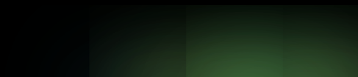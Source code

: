 <html lang="en">
<head>
  <meta charset="UTF-8">
  <meta name="viewport" content="width=device-width, initial-scale=1.0">
  <title>DiFfrenzZ</title>
    
<style>


/* CSS Document */

*
{
	padding: 0px;
	margin: 0px;
}

html, body
{
	background: #000;
	width: 100%;
	height: 100%;
}

#wrap
{
	width: 100%;
	height: 100%;
	position: relative;
	margin: 0 auto 0 auto;
	overflow: hidden;
}

#lightings
{
	bottom: -60px;
	position: absolute;
	width: 100%;
}

section
{
	/*border-radius*/
	-webkit-border-radius: 50%;
	-moz-border-radius: 50%;
	border-radius: 50%;
	height: 20px;
	width: 100%;
	position: relative;
	margin: auto;

}

#one
{
	/*animation*/
	-webkit-animation: one 5s ease-in-out infinite alternate;
	-moz-animation: one 5s ease-in-out infinite alternate;
	-ms-animation: one 5s ease-in-out infinite alternate;
	-o-animation: one 5s ease-in-out infinite alternate;
	animation: one 5s ease-in-out infinite alternate;
}
@-webkit-keyframes 
one { from {
-webkit-box-shadow: 0 0 250px 20px #473C78;
}

to { -webkit-box-shadow: 0 0 100px 15px #F72A3B; }
}
@-moz-keyframes 
one { from {
-moz-box-shadow: 0 0 250px 20px #473C78;
}

to { -moz-box-shadow: 0 0 100px 15px #F72A3B; }
}
@-o-keyframes 
one { from {
-o-box-shadow: 0 0 250px 20px #473C78;
}

to { -o-box-shadow: 0 0 100px 15px #F72A3B; }
}

@keyframes 
one { from {
box-shadow: 0 0 250px 20px #473C78;
}

to {box-shadow: 0 0 100px 15px #F72A3B; }
}

#two
{
	width: 90%;
	/*animation*/
	-webkit-animation: two 4s ease-in-out infinite alternate;
	-moz-animation: two 4s ease-in-out infinite alternate;
	-ms-animation: two 4s ease-in-out infinite alternate;
	-o-animation: two 4s ease-in-out infinite alternate;
	animation: two 4s ease-in-out infinite alternate;
}
@-webkit-keyframes 
two { from {
-webkit-box-shadow: 0 0 250px 20px #18C499;
}

to { -webkit-box-shadow: 0 0 100px 15px #D8F05E; }
}
@-moz-keyframes 
two { from {
-moz-box-shadow: 0 0 250px 20px #18C499;
}

to { -moz-box-shadow: 0 0 100px 15px #D8F05E; }
}
@-o-keyframes 
two { from {
-o-box-shadow: 0 0 250px 20px #18C499;
}

to { -o-box-shadow: 0 0 100px 15px #D8F05E; }
}

@keyframes 
two { from {
box-shadow: 0 0 250px 20px #18C499;
}

to { box-shadow: 0 0 100px 15px #D8F05E; }
}

#three
{
	width: 80%;
	/*animation*/
	-webkit-animation: three 3s ease-in-out infinite alternate;
	-moz-animation: three 3s ease-in-out infinite alternate;
	-ms-animation: three 3s ease-in-out infinite alternate;
	-o-animation: three 3s ease-in-out infinite alternate;
	animation: three 3s ease-in-out infinite alternate;
}
@-webkit-keyframes 
three { from {
-webkit-box-shadow: 0 0 250px 20px #FFDD00;
}

to { -webkit-box-shadow: 0 0 100px 15px #3E33FF; }
}
@-moz-keyframes 
three { from {
-moz-box-shadow: 0 0 250px 20px #FFDD00;
}

to { -moz-box-shadow: 0 0 100px 15px #3E33FF }
}
@-o-keyframes 
three { from {
-o-box-shadow: 0 0 250px 20px #FFDD00;
}

to { -o-box-shadow: 0 0 100px 15px #3E33FF }
}

@keyframes 
three { from {
box-shadow: 0 0 250px 20px #FFDD00;
}

to { box-shadow: 0 0 100px 15px #3E33FF }
}

#four
{
	width: 70%;
	/*animation*/
	-webkit-animation: four 2s ease-in-out infinite alternate;
	-moz-animation: four 2s ease-in-out infinite alternate;
	-ms-animation: four 2s ease-in-out infinite alternate;
	-o-animation: four 2s ease-in-out infinite alternate;
	animation: four 2s ease-in-out infinite alternate;
}
@-webkit-keyframes 
four { from {
-webkit-box-shadow: 0 0 250px 20px #781848;
}

to { -webkit-box-shadow: 0 0 100px 15px #F2BBE9; }
}
@-moz-keyframes 
four { from {
-moz-box-shadow: 0 0 250px 20px #781848;
}

to { -moz-box-shadow: 0 0 100px 15px #F2BBE9; }
}
@-o-keyframes 
four { from {
-o-box-shadow: 0 0 250px 20px #781848;
}

to { -o-box-shadow: 0 0 100px 15px #F2BBE9; }
}

@keyframes 
four { from {
shadow: 0 0 250px 20px #781848;
}

to { shadow: 0 0 100px 15px #F2BBE9; }
}

#five
{
	width: 60%;
	/*animation*/
	-webkit-animation: five 1s ease-in-out infinite alternate;
	-moz-animation: five 1s ease-in-out infinite alternate;
	-ms-animation: five 1s ease-in-out infinite alternate;
	-o-animation: five 1s ease-in-out infinite alternate;
	animation: five 1s ease-in-out infinite alternate;
}
@-webkit-keyframes 
five { from {
-webkit-box-shadow: 0 0 250px 20px #42F2A1;
}

to { -webkit-box-shadow: 0 0 100px 15px #F4F6AD; }
}
@-moz-keyframes 
five { from {
-moz-box-shadow: 0 0 250px 20px #42F2A1;
}

to { -moz-box-shadow: 0 0 100px 15px #F4F6AD; }
}
@-o-keyframes 
five { from {
-o-box-shadow: 0 0 250px 20px #42F2A1;
}

to { -o-box-shadow: 0 0 100px 15px #F4F6AD; }
}

@keyframes 
five { from {
box-shadow: 0 0 250px 20px #42F2A1;
}

to { box-shadow: 0 0 100px 15px #F4F6AD; }
}

</style>
</head>
<body>
    <div class="wrap">
    <div id="lightings">
        <section id="one">
            <section id="two">
                <section id="three">
                    <section id="four">
                        <section id="five">
                            
                        </section>
                    </section>
                </section>
            </section>
        </section>
    </div>
</div>
    </body>
    </html>